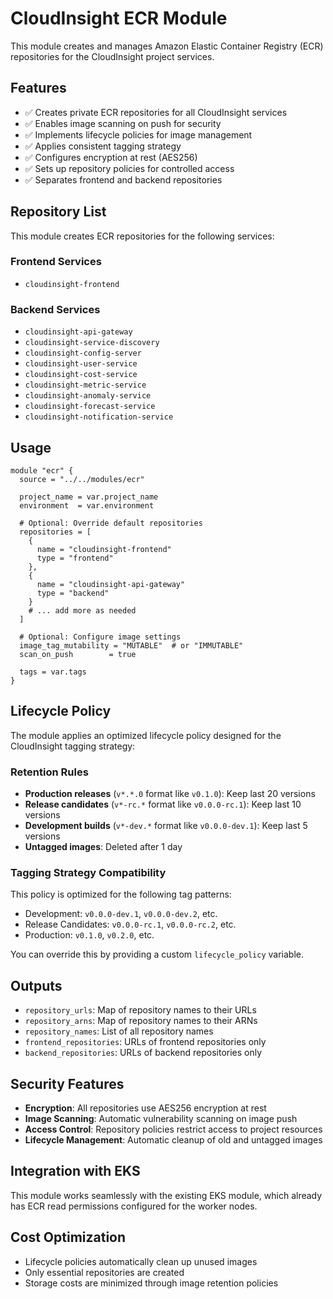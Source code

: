 # CloudInsight ECR Module

This module creates and manages Amazon Elastic Container Registry (ECR) repositories for the CloudInsight project services.

## Features

- ✅ Creates private ECR repositories for all CloudInsight services
- ✅ Enables image scanning on push for security
- ✅ Implements lifecycle policies for image management
- ✅ Applies consistent tagging strategy
- ✅ Configures encryption at rest (AES256)
- ✅ Sets up repository policies for controlled access
- ✅ Separates frontend and backend repositories

## Repository List

This module creates ECR repositories for the following services:

### Frontend Services

- `cloudinsight-frontend`

### Backend Services

- `cloudinsight-api-gateway`
- `cloudinsight-service-discovery`
- `cloudinsight-config-server`
- `cloudinsight-user-service`
- `cloudinsight-cost-service`
- `cloudinsight-metric-service`
- `cloudinsight-anomaly-service`
- `cloudinsight-forecast-service`
- `cloudinsight-notification-service`

## Usage

```hcl
module "ecr" {
  source = "../../modules/ecr"

  project_name = var.project_name
  environment  = var.environment

  # Optional: Override default repositories
  repositories = [
    {
      name = "cloudinsight-frontend"
      type = "frontend"
    },
    {
      name = "cloudinsight-api-gateway"
      type = "backend"
    }
    # ... add more as needed
  ]

  # Optional: Configure image settings
  image_tag_mutability = "MUTABLE"  # or "IMMUTABLE"
  scan_on_push        = true

  tags = var.tags
}
```

## Lifecycle Policy

The module applies an optimized lifecycle policy designed for the CloudInsight tagging strategy:

### Retention Rules

- **Production releases** (`v*.*.0` format like `v0.1.0`): Keep last 20 versions
- **Release candidates** (`v*-rc.*` format like `v0.0.0-rc.1`): Keep last 10 versions
- **Development builds** (`v*-dev.*` format like `v0.0.0-dev.1`): Keep last 5 versions
- **Untagged images**: Deleted after 1 day

### Tagging Strategy Compatibility

This policy is optimized for the following tag patterns:

- Development: `v0.0.0-dev.1`, `v0.0.0-dev.2`, etc.
- Release Candidates: `v0.0.0-rc.1`, `v0.0.0-rc.2`, etc.
- Production: `v0.1.0`, `v0.2.0`, etc.

You can override this by providing a custom `lifecycle_policy` variable.

## Outputs

- `repository_urls`: Map of repository names to their URLs
- `repository_arns`: Map of repository names to their ARNs
- `repository_names`: List of all repository names
- `frontend_repositories`: URLs of frontend repositories only
- `backend_repositories`: URLs of backend repositories only

## Security Features

- **Encryption**: All repositories use AES256 encryption at rest
- **Image Scanning**: Automatic vulnerability scanning on image push
- **Access Control**: Repository policies restrict access to project resources
- **Lifecycle Management**: Automatic cleanup of old and untagged images

## Integration with EKS

This module works seamlessly with the existing EKS module, which already has ECR read permissions configured for the worker nodes.

## Cost Optimization

- Lifecycle policies automatically clean up unused images
- Only essential repositories are created
- Storage costs are minimized through image retention policies
